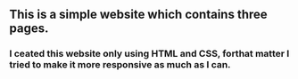 ## This is a simple website which contains three pages.
### I ceated this website only using HTML and CSS, forthat matter I tried to make it more responsive as much as I can.
